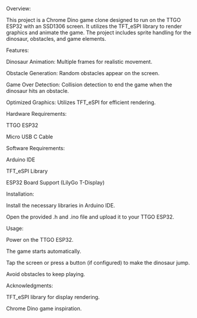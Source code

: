 Overview:

This project is a Chrome Dino game clone designed to run on the TTGO ESP32 with an SSD1306 screen. It utilizes the TFT_eSPI library to render graphics and animate the game. The project includes sprite handling for the dinosaur, obstacles, and game elements.

Features:

Dinosaur Animation: Multiple frames for realistic movement.

Obstacle Generation: Random obstacles appear on the screen.

Game Over Detection: Collision detection to end the game when the dinosaur hits an obstacle.

Optimized Graphics: Utilizes TFT_eSPI for efficient rendering.

Hardware Requirements:

TTGO ESP32

Micro USB C Cable

Software Requirements:

Arduino IDE

TFT_eSPI Library

ESP32 Board Support (LilyGo T-Display)

Installation:

Install the necessary libraries in Arduino IDE.

Open the provided .h and .ino file and upload it to your TTGO ESP32.

Usage:

Power on the TTGO ESP32.

The game starts automatically.

Tap the screen or press a button (if configured) to make the dinosaur jump.

Avoid obstacles to keep playing.

Acknowledgments:

TFT_eSPI library for display rendering.

Chrome Dino game inspiration.
